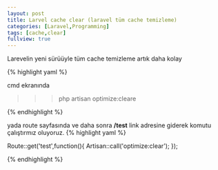 ```yaml
---
layout: post
title: Larvel cache clear (laravel tüm cache temizleme) 
categories: [Laravel,Programming]
tags: [cache,clear]
fullview: true
---
```


Larevelin yeni sürüüyle tüm cache temizleme artık daha kolay

{% highlight yaml %}

cmd ekranında 
  >>>php artisan optimize:cleare  

{% endhighlight %}

yada route sayfasında
ve daha sonra **/test** link adresine giderek komutu çalıştırmız oluyoruz.
{% highlight yaml %}


 Route::get('test',function(){
    Artisan::call('optimize:clear');
 });

{% endhighlight %}